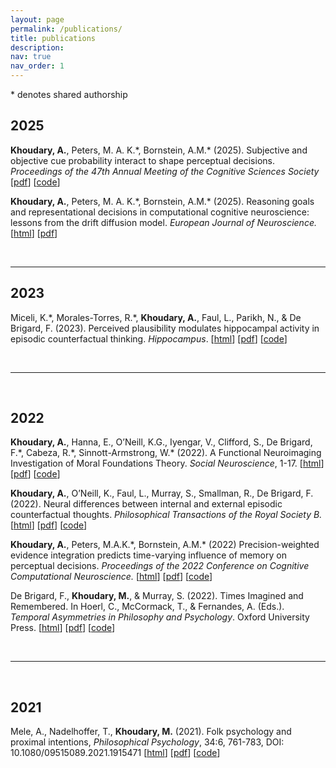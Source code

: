 ```yaml
---
layout: page
permalink: /publications/
title: publications
description:
nav: true
nav_order: 1
---
```


\* denotes shared authorship

## 2025

**Khoudary, A.**, Peters, M. A. K.\*, Bornstein, A.M.\* (2025). Subjective and objective cue probability interact to shape perceptual decisions. *Proceedings of the 47th Annual Meeting of the Cognitive Sciences Society* [[pdf](../assets/pdf/publications/2025_kpb_cogsci.pdf)] [[code](https://github.com/ari-khoudary/cogsci-2025)]


**Khoudary, A.**, Peters, M. A. K.\*, Bornstein, A.M.\* (2025). Reasoning goals and representational decisions in computational cognitive neuroscience: lessons from the drift diffusion model. *European Journal of Neuroscience.* [[html](https://onlinelibrary.wiley.com/doi/full/10.1111/ejn.70098)] [[pdf](../assets/pdf/publications/2025_kpb_ejn.pdf)]

<br>

---

## 2023

Miceli, K.\*, Morales-Torres, R.\*, **Khoudary, A.**, Faul, L., Parikh, N., & De Brigard, F. (2023). Perceived
plausibility modulates hippocampal activity in episodic counterfactual thinking. *Hippocampus*. [[html](https://onlinelibrary.wiley.com/doi/10.1002/hipo.23583)] [[pdf](../assets/pdf/publications/2023_mm-tkfpdb_hippocampus.pdf)] [[code](https://github.com/IMC-Lab/HippModCFT)]

<br>

---

<br>

## 2022

**Khoudary, A.**, Hanna, E., O’Neill, K.G., Iyengar, V., Clifford, S., De Brigard, F.\*, Cabeza, R.\*, Sinnott-Armstrong, W.\* (2022). A Functional Neuroimaging Investigation of Moral Foundations Theory. *Social Neuroscience*, 1-17. [[html](https://www.tandfonline.com/doi/full/10.1080/17470919.2022.2148737)] [[pdf](../assets/pdf/publications/2022_khoiccdbsa_socneuro.pdf)] [[code](https://github.com/IMC-Lab/mft_memory)]

**Khoudary, A.**, O’Neill, K., Faul, L., Murray, S., Smallman, R., De Brigard, F. (2022). Neural differences between internal and external episodic counterfactual thoughts. *Philosophical Transactions of the Royal Society B.* [[html](https://royalsocietypublishing.org/doi/10.1098/rstb.2021.0337)] [[pdf](../assets/pdf/publications/2022_kofmsdb_philtransb.pdf)] [[code](https://github.com/IMC-Lab/conCFT)]

**Khoudary, A.**, Peters, M.A.K.\*, Bornstein, A.M.\* (2022) Precision-weighted evidence integration predicts time-varying influence of memory on perceptual decisions. *Proceedings of the 2022 Conference on Cognitive Computational Neuroscience.* [[html](https://2022.ccneuro.org/view_paper.php?PaperNum=1292)] [[pdf](../assets/pdf/publications/2022_kpb_ccn.pdf)] [[code](https://github.com/ari-khoudary/time-varying-precision-weighted-msddm)]

De Brigard, F., **Khoudary, M.**, & Murray, S. (2022). Times Imagined and Remembered. In Hoerl, C., McCormack, T., & Fernandes, A. (Eds.). *Temporal Asymmetries in Philosophy and Psychology*. Oxford University Press. [[html](https://books.google.com/books?hl=en&lr=&id=0iNeEAAAQBAJ&oi=fnd&pg=PA272&ots=IbqyDsw25W&sig=wNheiKgxgQ_a4QpZQT-0EANCIpw#v=onepage&q&f=false)] [[pdf](../assets/pdf/publications/2022_dbkm_tempasym.pdf)] [[code](https://github.com/IMC-Lab/MemTime)]

<br>

---

<br>

## 2021

Mele, A., Nadelhoffer, T., **Khoudary, M.** (2021). Folk psychology and proximal intentions, *Philosophical Psychology*, 34:6, 761-783, DOI: 10.1080/09515089.2021.1915471 [[html](https://www.tandfonline.com/doi/full/10.1080/09515089.2021.1915471)] [[pdf](../assets/pdf/publications/2021_mnk_philpsych.pdf)] [[code](https://github.com/ari-khoudary/folk-psych-proximal-intentions)]
